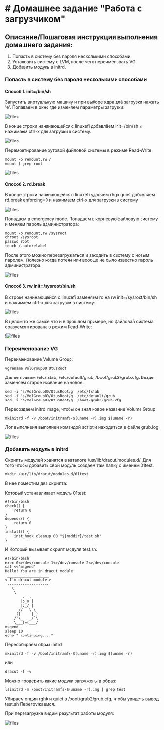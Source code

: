 # # Домашнее задание "Работа с загрузчиком"

## Описание/Пошаговая инструкция выполнения домашнего задания:


1. Попасть в систему без пароля несколькими способами.
2. Установить систему с LVM, после чего переименовать VG.
3. Добавить модуль в initrd.

### Попасть в систему без пароля несколькими способами

#### Способ 1. init=/bin/sh


Запустить виртуальную машину и при выборе ядра длā загрузки нажать 'e'.  Попадаем в окно где изменяем параметры загрузки:

![files](img/1.JPG)

В конце строки начинающейся с linuxefi добавлāем init=/bin/sh и нажимаем сtrl-x для
загрузки в систему.

![files](img/2.JPG)

Перемонтирование рутовой файловой системы в режиме Read-Write.
```
mount -o remount,rw /
mount | grep root
```

![files](img/3.JPG)


#### Способ 2. rd.break

В конце строки начинающейся с linuxefi удаляем rhgb quiet добавляем rd.break enforcing=0 и нажимаем сtrl-x для
загрузки в систему

![files](img/2.1.JPG)

Попадаем в emergency mode. 
Попадаем в корневую файловую систему и меняем пароль администратора:
```
mount -o remount,rw /sysroot
chroot /sysroot
passwd root
touch /.autorelabel
```
После этого можно перезагружаться и заходить в систему с новым паролем. 
Полезно когда потеян или вообще не было известно пароль администратора.

![files](img/2.2.JPG)

#### Способ 3. rw init=/sysroot/bin/sh

В строке начинающейся с linuxefi заменяем ro на rw init=/sysroot/bin/sh и нажимаем сtrl-x для загрузки в систему:

![files](img/3.1.JPG)

В целом то же самое что и в прошлом примере, но файловаā система сразусмонтирована в режим Read-Write:

!![files](img/3.2.JPG)

### Переименование VG

Переименование Volume Group:

```
vgrename VolGroup00 OtusRoot
```

Далее правим /etc/fstab, /etc/default/grub, /boot/grub2/grub.cfg. Везде заменяем старое название на новое.

```
sed -i 's/VolGroup00/OtusRoot/g' /etc/fstab
sed -i 's/VolGroup00/OtusRoot/g' /etc/default/grub
sed -i 's/VolGroup00/OtusRoot/g' /boot/grub2/grub.cfg
```

Пересоздаем initrd image, чтобы он знал новое название Volume Group

```
mkinitrd -f -v /boot/initramfs-$(uname -r).img $(uname -r)
```

Лог выполнеия выполнен командой script и находиться в файле grub.log

![files](img/5.JPG)


### Добавить модуль в initrd

Скрипты модулей хранятся в каталоге /usr/lib/dracut/modules.d/. Для того чтобы добавить свой модуль создаем там папку с именем 01test. 

```
mkdir /usr/lib/dracut/modules.d/01test
```
В нее поместим два скрипта:

Который устанавливает модуль 01test:
```
#!/bin/bash
check() {
    return 0
}
depends() {
    return 0
}
install() {
    inst_hook cleanup 00 "${moddir}/test.sh"
}
```

И Который вызывает скрипт модуля test.sh:
```
#!/bin/bash
exec 0<>/dev/console 1<>/dev/console 2<>/dev/console
cat <<'msgend'
Hello! You are in dracut module!
 ___________________
< I'm dracut module >
 -------------------
   \
    \
        .--.
       |o_o |
       |:_/ |
      //   \ \
     (|     | )
    /'\_   _/`\
    \___)=(___/
msgend
sleep 10
echo " continuing...."
```

Пересобираем образ initrd
```
mkinitrd -f -v /boot/initramfs-$(uname -r).img $(uname -r)
```
или
```
dracut -f -v
```

Можно проверить какие модули загружены в образ:
```
lsinitrd -m /boot/initramfs-$(uname -r).img | grep test
```

Убираем опции rghb и quiet в /boot/grub2/grub.cfg, чтобы увидеть вывод test.sh
Перегружаемся.

При перезагрузке видим результат работы модуля:

![files](img/6.JPG)
